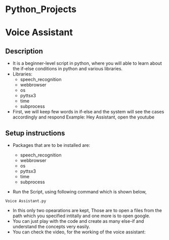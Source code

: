 # Python_Projects
# Voice Assistant
## Description
- It is a beginner-level script in python, where you will able to learn about the if-else conditions in  python and various libraries.
- Libraries:
    - speech_recognition
    - webbrowser
    - os
    - pyttsx3
    - time
    - subprocess
- First, we will keep few words in if-else and the system will see the cases accordingly and respond
   Example:  Hey Assistant, open the youtube

## Setup instructions
- Packages that are to be installed are: 
    - speech_recognition
    - webbrowser
    - os
    - pyttsx3
    - time
    - subprocess

- Run the Script, using following command which is shown below,
 ````
 Voice Assistant.py
````
- In this only two opearations are kept, Those are to open a files from the path which you specified intitally and one more is to open google. 
- You can just play with the code and create as many else-if and understand the concepts very easily.
- You can check the video, for the working of the voice assistant:
```




